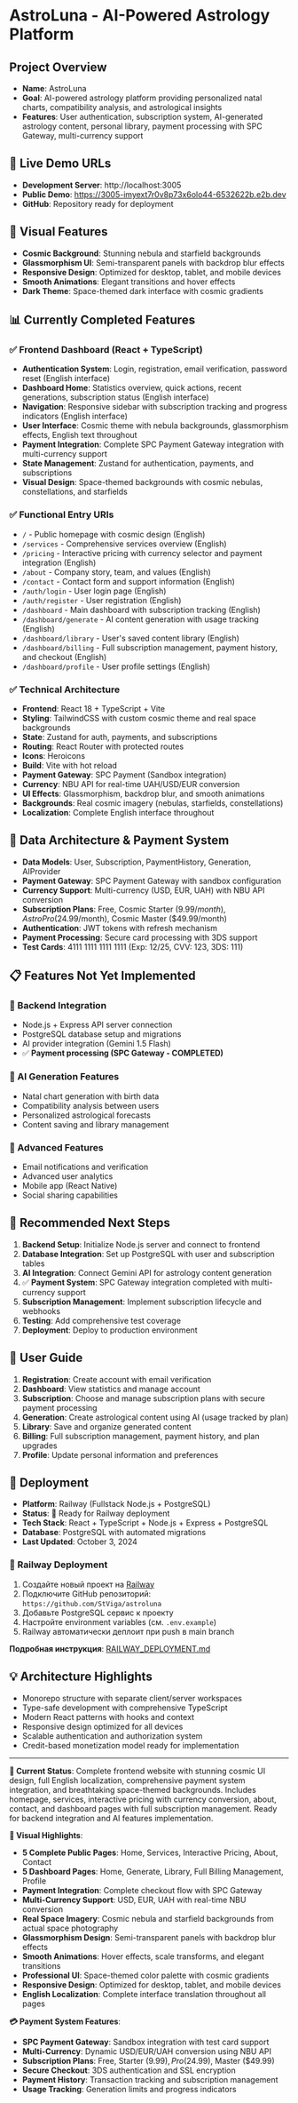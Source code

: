 # AstroLuna - AI-Powered Astrology Platform

## Project Overview
- **Name**: AstroLuna  
- **Goal**: AI-powered astrology platform providing personalized natal charts, compatibility analysis, and astrological insights
- **Features**: User authentication, subscription system, AI-generated astrology content, personal library, payment processing with SPC Gateway, multi-currency support

## 🚀 Live Demo URLs
- **Development Server**: http://localhost:3005
- **Public Demo**: https://3005-imyext7r0v8p73x6olo44-6532622b.e2b.dev
- **GitHub**: Repository ready for deployment

## 🎨 Visual Features
- **Cosmic Background**: Stunning nebula and starfield backgrounds
- **Glassmorphism UI**: Semi-transparent panels with backdrop blur effects  
- **Responsive Design**: Optimized for desktop, tablet, and mobile devices
- **Smooth Animations**: Elegant transitions and hover effects
- **Dark Theme**: Space-themed dark interface with cosmic gradients

## 📊 Currently Completed Features

### ✅ Frontend Dashboard (React + TypeScript)
- **Authentication System**: Login, registration, email verification, password reset (English interface)
- **Dashboard Home**: Statistics overview, quick actions, recent generations, subscription status (English interface)
- **Navigation**: Responsive sidebar with subscription tracking and progress indicators (English interface)
- **User Interface**: Cosmic theme with nebula backgrounds, glassmorphism effects, English text throughout
- **Payment Integration**: Complete SPC Payment Gateway integration with multi-currency support
- **State Management**: Zustand for authentication, payments, and subscriptions
- **Visual Design**: Space-themed backgrounds with cosmic nebulas, constellations, and starfields

### ✅ Functional Entry URIs
- `/` - Public homepage with cosmic design (English)
- `/services` - Comprehensive services overview (English)
- `/pricing` - Interactive pricing with currency selector and payment integration (English) 
- `/about` - Company story, team, and values (English)
- `/contact` - Contact form and support information (English)
- `/auth/login` - User login page (English)
- `/auth/register` - User registration (English)
- `/dashboard` - Main dashboard with subscription tracking (English)
- `/dashboard/generate` - AI content generation with usage tracking (English)
- `/dashboard/library` - User's saved content library (English)
- `/dashboard/billing` - Full subscription management, payment history, and checkout (English)
- `/dashboard/profile` - User profile settings (English)

### ✅ Technical Architecture
- **Frontend**: React 18 + TypeScript + Vite
- **Styling**: TailwindCSS with custom cosmic theme and real space backgrounds
- **State**: Zustand for auth, payments, and subscriptions
- **Routing**: React Router with protected routes
- **Icons**: Heroicons
- **Build**: Vite with hot reload
- **Payment Gateway**: SPC Payment (Sandbox integration)
- **Currency**: NBU API for real-time UAH/USD/EUR conversion
- **UI Effects**: Glassmorphism, backdrop blur, and smooth animations
- **Backgrounds**: Real cosmic imagery (nebulas, starfields, constellations)
- **Localization**: Complete English interface throughout

## 🔧 Data Architecture & Payment System
- **Data Models**: User, Subscription, PaymentHistory, Generation, AIProvider
- **Payment Gateway**: SPC Payment Gateway with sandbox configuration
- **Currency Support**: Multi-currency (USD, EUR, UAH) with NBU API conversion
- **Subscription Plans**: Free, Cosmic Starter ($9.99/month), Astro Pro ($24.99/month), Cosmic Master ($49.99/month)
- **Authentication**: JWT tokens with refresh mechanism
- **Payment Processing**: Secure card processing with 3DS support
- **Test Cards**: 4111 1111 1111 1111 (Exp: 12/25, CVV: 123, 3DS: 111)

## 📋 Features Not Yet Implemented

### 🚧 Backend Integration  
- Node.js + Express API server connection
- PostgreSQL database setup and migrations
- AI provider integration (Gemini 1.5 Flash)
- ✅ **Payment processing (SPC Gateway - COMPLETED)**

### 🚧 AI Generation Features
- Natal chart generation with birth data
- Compatibility analysis between users
- Personalized astrological forecasts
- Content saving and library management

### 🚧 Advanced Features
- Email notifications and verification
- Advanced user analytics
- Mobile app (React Native)
- Social sharing capabilities

## 🎯 Recommended Next Steps

1. **Backend Setup**: Initialize Node.js server and connect to frontend
2. **Database Integration**: Set up PostgreSQL with user and subscription tables
3. **AI Integration**: Connect Gemini API for astrology content generation
4. ✅ **Payment System**: SPC Gateway integration completed with multi-currency support
5. **Subscription Management**: Implement subscription lifecycle and webhooks
6. **Testing**: Add comprehensive test coverage
7. **Deployment**: Deploy to production environment

## 👥 User Guide
1. **Registration**: Create account with email verification
2. **Dashboard**: View statistics and manage account
3. **Subscription**: Choose and manage subscription plans with secure payment processing
4. **Generation**: Create astrological content using AI (usage tracked by plan)
5. **Library**: Save and organize generated content
6. **Billing**: Full subscription management, payment history, and plan upgrades
6. **Profile**: Update personal information and preferences

## 🚀 Deployment
- **Platform**: Railway (Fullstack Node.js + PostgreSQL)
- **Status**: 🚂 Ready for Railway deployment
- **Tech Stack**: React + TypeScript + Node.js + Express + PostgreSQL
- **Database**: PostgreSQL with automated migrations
- **Last Updated**: October 3, 2024

### 🚂 Railway Deployment
1. Создайте новый проект на [Railway](https://railway.app)
2. Подключите GitHub репозиторий: `https://github.com/StViga/astroluna`
3. Добавьте PostgreSQL сервис к проекту
4. Настройте environment variables (см. `.env.example`)
5. Railway автоматически деплоит при push в main branch

**Подробная инструкция**: [RAILWAY_DEPLOYMENT.md](RAILWAY_DEPLOYMENT.md)

## 💡 Architecture Highlights
- Monorepo structure with separate client/server workspaces
- Type-safe development with comprehensive TypeScript
- Modern React patterns with hooks and context
- Responsive design optimized for all devices
- Scalable authentication and authorization system
- Credit-based monetization model ready for implementation

---

**🌟 Current Status**: Complete frontend website with stunning cosmic UI design, full English localization, comprehensive payment system integration, and breathtaking space-themed backgrounds. Includes homepage, services, interactive pricing with currency conversion, about, contact, and dashboard pages with full subscription management. Ready for backend integration and AI features implementation.

**🎨 Visual Highlights**:
- **5 Complete Public Pages**: Home, Services, Interactive Pricing, About, Contact
- **5 Dashboard Pages**: Home, Generate, Library, Full Billing Management, Profile
- **Payment Integration**: Complete checkout flow with SPC Gateway
- **Multi-Currency Support**: USD, EUR, UAH with real-time NBU conversion
- **Real Space Imagery**: Cosmic nebula and starfield backgrounds from actual space photography
- **Glassmorphism Design**: Semi-transparent panels with backdrop blur effects
- **Smooth Animations**: Hover effects, scale transforms, and elegant transitions
- **Professional UI**: Space-themed color palette with cosmic gradients
- **Responsive Design**: Optimized for desktop, tablet, and mobile devices
- **English Localization**: Complete interface translation throughout all pages

**💳 Payment System Features**:
- **SPC Payment Gateway**: Sandbox integration with test card support
- **Multi-Currency**: Dynamic USD/EUR/UAH conversion using NBU API
- **Subscription Plans**: Free, Starter ($9.99), Pro ($24.99), Master ($49.99)
- **Secure Checkout**: 3DS authentication and SSL encryption
- **Payment History**: Transaction tracking and subscription management
- **Usage Tracking**: Generation limits and progress indicators